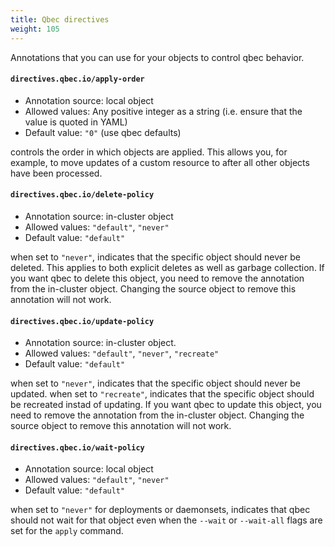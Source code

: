 ```yaml
---
title: Qbec directives
weight: 105
---
```

Annotations that you can use for your objects to control qbec behavior.

#### `directives.qbec.io/apply-order` 

* Annotation source: local object
* Allowed values: Any positive integer as a string (i.e. ensure that the value is quoted in YAML)
* Default value: `"0"` (use qbec defaults)

controls the order in which objects are applied. This allows you, for example, to move updates of a custom 
resource to after all other objects have been processed.

#### `directives.qbec.io/delete-policy` 

* Annotation source: in-cluster object
* Allowed values: `"default"`, `"never"`
* Default value: `"default"` 

when set to `"never"`, indicates that the specific object should never be deleted. This applies to both explicit deletes as well as garbage collection.
If you want qbec to delete this object, you need to remove the annotation from the in-cluster object. Changing the source
object to remove this annotation will not work.

#### `directives.qbec.io/update-policy` 

* Annotation source: in-cluster object.
* Allowed values: `"default"`, `"never"`, `"recreate"`
* Default value: `"default"` 

when set to `"never"`, indicates that the specific object should never be updated.
when set to `"recreate"`, indicates that the specific object should be recreated instad of updating.
If you want qbec to update this object, you need to remove the annotation from the in-cluster object. Changing the source
object to remove this annotation will not work.

#### `directives.qbec.io/wait-policy` 

* Annotation source: local object
* Allowed values: `"default"`, `"never"`
* Default value: `"default"` 

when set to `"never"` for deployments or daemonsets, indicates that qbec should not wait for that object even when 
the `--wait` or `--wait-all` flags are set for the `apply` command.

